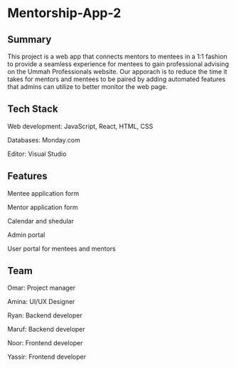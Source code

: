 # Mentorship-App-2

## Summary

This project is a web app that connects mentors to mentees in a 1:1 fashion to provide a seamless experience for mentees to gain professional advising on the Ummah Professionals website. Our apporach is to reduce the time it takes for mentors and mentees to be paired by adding automated features that admins can utilize to better monitor the web page.

## Tech Stack

Web development: JavaScript, React, HTML, CSS

Databases: Monday.com

Editor: Visual Studio

## Features

Mentee application form

Mentor application form

Calendar and shedular

Admin portal

User portal for mentees and mentors

## Team

Omar: Project manager

Amina: UI/UX Designer

Ryan: Backend developer

Maruf: Backend developer

Noor: Frontend developer

Yassir: Frontend developer
